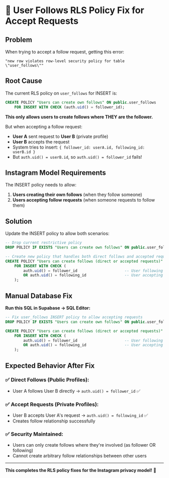 # 🔧 User Follows RLS Policy Fix for Accept Requests

## Problem

When trying to accept a follow request, getting this error:
```
"new row violates row-level security policy for table \"user_follows\""
```

## Root Cause

The current RLS policy on `user_follows` for INSERT is:
```sql
CREATE POLICY "Users can create own follows" ON public.user_follows
    FOR INSERT WITH CHECK (auth.uid() = follower_id);
```

**This only allows users to create follows where THEY are the follower.**

But when accepting a follow request:
- **User A** sent request to **User B** (private profile)
- **User B** accepts the request
- System tries to insert: `{ follower_id: userA.id, following_id: userB.id }`
- But `auth.uid() = userB.id`, so `auth.uid() = follower_id` fails!

## Instagram Model Requirements

The INSERT policy needs to allow:
1. **Users creating their own follows** (when they follow someone)
2. **Users accepting follow requests** (when someone requests to follow them)

## Solution

Update the INSERT policy to allow both scenarios:

```sql
-- Drop current restrictive policy
DROP POLICY IF EXISTS "Users can create own follows" ON public.user_follows;

-- Create new policy that handles both direct follows and accepted requests
CREATE POLICY "Users can create follows (direct or accepted requests)" ON public.user_follows
    FOR INSERT WITH CHECK (
        auth.uid() = follower_id                     -- User following someone directly
        OR auth.uid() = following_id                 -- User accepting a follow request
    );
```

## Manual Database Fix

**Run this SQL in Supabase → SQL Editor:**

```sql
-- Fix user_follows INSERT policy to allow accepting requests
DROP POLICY IF EXISTS "Users can create own follows" ON public.user_follows;

CREATE POLICY "Users can create follows (direct or accepted requests)" ON public.user_follows
    FOR INSERT WITH CHECK (
        auth.uid() = follower_id                     -- User following someone directly
        OR auth.uid() = following_id                 -- User accepting a follow request
    );
```

## Expected Behavior After Fix

### **✅ Direct Follows** (Public Profiles):
- User A follows User B directly → `auth.uid() = follower_id` ✅

### **✅ Accept Requests** (Private Profiles):
- User B accepts User A's request → `auth.uid() = following_id` ✅
- Creates follow relationship successfully

### **✅ Security Maintained**:
- Users can only create follows where they're involved (as follower OR following)
- Cannot create arbitrary follow relationships between other users

---

**This completes the RLS policy fixes for the Instagram privacy model!** 🎯